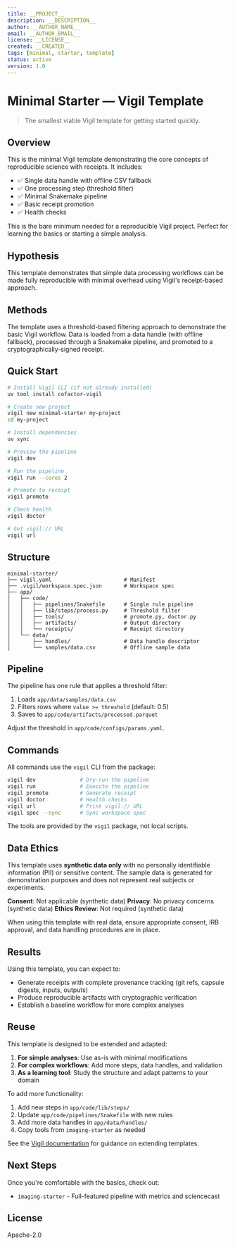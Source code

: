 ```yaml
---
title: __PROJECT__
description: __DESCRIPTION__
author: __AUTHOR_NAME__
email: __AUTHOR_EMAIL__
license: __LICENSE__
created: __CREATED__
tags: [minimal, starter, template]
status: active
version: 1.0
---
```


# Minimal Starter — Vigil Template

> The smallest viable Vigil template for getting started quickly.

## Overview

This is the minimal Vigil template demonstrating the core concepts of reproducible science with receipts. It includes:

- ✅ Single data handle with offline CSV fallback
- ✅ One processing step (threshold filter)
- ✅ Minimal Snakemake pipeline
- ✅ Basic receipt promotion
- ✅ Health checks

This is the bare minimum needed for a reproducible Vigil project. Perfect for learning the basics or starting a simple analysis.

## Hypothesis

This template demonstrates that simple data processing workflows can be made fully reproducible with minimal overhead using Vigil's receipt-based approach.

## Methods

The template uses a threshold-based filtering approach to demonstrate the basic Vigil workflow. Data is loaded from a data handle (with offline fallback), processed through a Snakemake pipeline, and promoted to a cryptographically-signed receipt.

## Quick Start

```bash
# Install Vigil CLI (if not already installed)
uv tool install cofactor-vigil

# Create new project
vigil new minimal-starter my-project
cd my-project

# Install dependencies
uv sync

# Preview the pipeline
vigil dev

# Run the pipeline
vigil run --cores 2

# Promote to receipt
vigil promote

# Check health
vigil doctor

# Get vigil:// URL
vigil url
```

## Structure

```
minimal-starter/
├── vigil.yaml                       # Manifest
├── .vigil/workspace.spec.json       # Workspace spec
├── app/
│   ├── code/
│   │   ├── pipelines/Snakefile      # Single rule pipeline
│   │   ├── lib/steps/process.py     # Threshold filter
│   │   ├── tools/                   # promote.py, doctor.py
│   │   ├── artifacts/               # Output directory
│   │   └── receipts/                # Receipt directory
│   └── data/
│       ├── handles/                 # Data handle descriptor
│       └── samples/data.csv         # Offline sample data
```

## Pipeline

The pipeline has one rule that applies a threshold filter:

1. Loads `app/data/samples/data.csv`
2. Filters rows where `value >= threshold` (default: 0.5)
3. Saves to `app/code/artifacts/processed.parquet`

Adjust the threshold in `app/code/configs/params.yaml`.

## Commands

All commands use the `vigil` CLI from the package:

```bash
vigil dev              # Dry-run the pipeline
vigil run              # Execute the pipeline
vigil promote          # Generate receipt
vigil doctor           # Health checks
vigil url              # Print vigil:// URL
vigil spec --sync      # Sync workspace spec
```

The tools are provided by the `vigil` package, not local scripts.

## Data Ethics

This template uses **synthetic data only** with no personally identifiable information (PII) or sensitive content. The sample data is generated for demonstration purposes and does not represent real subjects or experiments.

**Consent**: Not applicable (synthetic data)
**Privacy**: No privacy concerns (synthetic data)
**Ethics Review**: Not required (synthetic data)

When using this template with real data, ensure appropriate consent, IRB approval, and data handling procedures are in place.

## Results

Using this template, you can expect to:

- Generate receipts with complete provenance tracking (git refs, capsule digests, inputs, outputs)
- Produce reproducible artifacts with cryptographic verification
- Establish a baseline workflow for more complex analyses

## Reuse

This template is designed to be extended and adapted:

1. **For simple analyses**: Use as-is with minimal modifications
2. **For complex workflows**: Add more steps, data handles, and validation
3. **As a learning tool**: Study the structure and adapt patterns to your domain

To add more functionality:

1. Add new steps in `app/code/lib/steps/`
2. Update `app/code/pipelines/Snakefile` with new rules
3. Add more data handles in `app/data/handles/`
4. Copy tools from `imaging-starter` as needed

See the [Vigil documentation](https://docs.vigil.science) for guidance on extending templates.

## Next Steps

Once you're comfortable with the basics, check out:

- `imaging-starter` - Full-featured pipeline with metrics and sciencecast

## License

Apache-2.0
